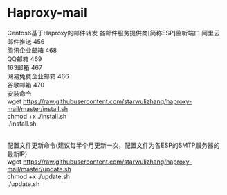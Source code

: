 # Haproxy-mail
Centos6基于Haproxy的邮件转发
各邮件服务提供商[简称ESP]监听端口
阿里云邮件推送 456<br>
腾讯企业邮箱 468<br>
QQ邮箱 469<br>
163邮箱 467<br>
网易免费企业邮箱 466<br>
谷歌邮箱 470
<br>安装命令<br>
wget https://raw.githubusercontent.com/starwulizhang/haproxy-mail/master/install.sh<br>
chmod +x ./install.sh<br>
./install.sh

<br>配置文件更新命令(建议每半个月更新一次，配置文件为各ESP的SMTP服务器的最新IP)<br>
wget https://raw.githubusercontent.com/starwulizhang/haproxy-mail/master/update.sh<br>
chmod +x ./update.sh<br>
./update.sh
